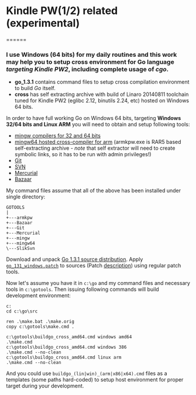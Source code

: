 # Kindle PW(1/2) related (experimental)
======

### I use Windows (64 bits) for my daily routines and this work may help you to setup cross environment for Go language *targeting Kindle PW2*, including complete usage of *cgo*.

* **go_1.3.1** contains command files to setup cross compilation environment to build *Go* itself. 
* **cross** has self extracting archive with build of Linaro 20140811 toolchain tuned for Kindle PW2 (eglibc 2.12, binutils 2.24, etc) hosted on Windows 64 bits.

In order to have full working Go on Windows 64 bits, targeting **Windows 32/64 bits and Linux ARM** you will need to obtain and setup following tools:

* [mingw compilers for 32 and 64 bits](http://win-builds.org) 
* [mingw64 hosted cross-compiler for arm](https://github.com/rupor-github/kindle/blob/master/cross/) (armkpw.exe is RAR5 based self-extracting archive - *note* that self extractor will need to create symbolic links, so it has to be run with admin privileges!)
* [Git](http://msysgit.github.com)
* [SVN](http://www.sliksvn.com)
* [Mercurial](http://mercurial.selenic.com)
* [Bazaar](http://wiki.bazaar.canonical.com/WindowsDownloads)

My command files assume that all of the above has been installed under single directory:
```
GOTOOLS
|
+---armkpw
+---Bazaar
+---Git
+---Mercurial
+---mingw
+---mingw64
\---SlikSvn
```

Download and unpack [Go 1.3.1 source distribution](https://storage.googleapis.com/golang/go1.3.1.src.tar.gz). 
Apply [`go_131_windows.patch`](https://github.com/rupor-github/kindle/blob/master/go_1.3.1/go_131_windows.patch) to sources (Patch [description](https://code.google.com/p/go/issues/detail?id=8723)) using regular patch tools.

Now let's assume you have it in `c:\go` and my command files and necessary tools in `c:\gotools`. 
Then issuing following commands will build development environment:

```
c:
cd c:\go\src

ren .\make.bat .\make.orig
copy c:\gotools\make.cmd .

c:\gotools\buildgo_cross_amd64.cmd windows amd64
.\make.cmd
c:\gotools\buildgo_cross_amd64.cmd windows 386
.\make.cmd --no-clean
c:\gotools\buildgo_cross_amd64.cmd linux arm
.\make.cmd --no-clean

```

And you could use `buildgo_(lin|win)_(arm|x86|x64).cmd` files as a templates (some paths hard-coded) to setup host environment for proper target during 
your development.